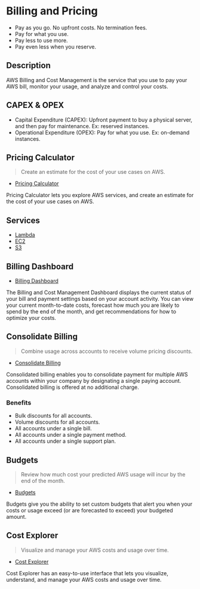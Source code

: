 # Billing and Pricing

- Pay as you go. No upfront costs. No termination fees.
- Pay for what you use.
- Pay less to use more.
- Pay even less when you reserve.

## Description

AWS Billing and Cost Management is the service that you use to pay your AWS bill, monitor your usage, and analyze and control your costs.

## CAPEX & OPEX

- Capital Expenditure (CAPEX): Upfront payment to buy a physical server, and then pay for maintenance. Ex: reserved instances.
- Operational Expenditure (OPEX): Pay for what you use. Ex: on-demand instances.

## Pricing Calculator

> Create an estimate for the cost of your use cases on AWS.

- [Pricing Calculator](https://calculator.aws/#/)

Pricing Calculator lets you explore AWS services, and create an estimate for the cost of your use cases on AWS.

## Services

- [Lambda](aws-lambda.md#pricing)
- [EC2](aws-ec2.md#pricing)
- [S3](aws-s3.md#pricing)

## Billing Dashboard

- [Billing Dashboard](https://console.aws.amazon.com/billing/home?#/dashboard)

The Billing and Cost Management Dashboard displays the current status of your bill and payment settings based on your account activity. You can view your current month-to-date costs, forecast how much you are likely to spend by the end of the month, and get recommendations for how to optimize your costs.

## Consolidate Billing

> Combine usage across accounts to receive volume pricing discounts.

- [Consolidate Billing](https://console.aws.amazon.com/billing/home?#/account)

Consolidated billing enables you to consolidate payment for multiple AWS accounts within your company by designating a single paying account. Consolidated billing is offered at no additional charge.

### Benefits

- Bulk discounts for all accounts.
- Volume discounts for all accounts.
- All accounts under a single bill.
- All accounts under a single payment method.
- All accounts under a single support plan.

## Budgets

> Review how much cost your predicted AWS usage will incur by the end of the month.

- [Budgets](https://console.aws.amazon.com/billing/home?#/budgets)

Budgets give you the ability to set custom budgets that alert you when your costs or usage exceed (or are forecasted to exceed) your budgeted amount.

## Cost Explorer

> Visualize and manage your AWS costs and usage over time.

- [Cost Explorer](https://console.aws.amazon.com/billing/home?#/costexplorer)

Cost Explorer has an easy-to-use interface that lets you visualize, understand, and manage your AWS costs and usage over time.
